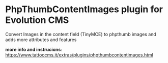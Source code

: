 # PhpThumbContentImages plugin for Evolution CMS
Convert Images in the content field (TinyMCE) to phpthumb images and adds more attributes and features

**more info and instrucions**: https://www.tattoocms.it/extras/plugins/phpthumbcontentimages.html
